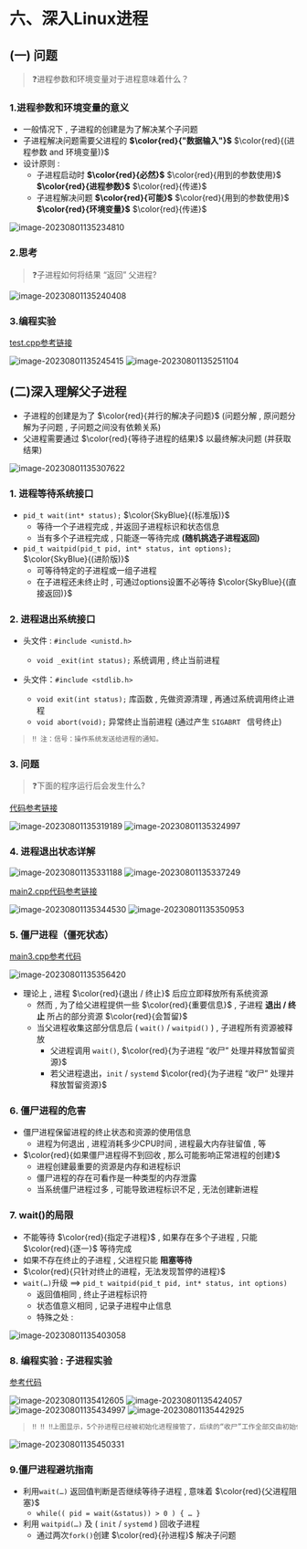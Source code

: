 # 六、深入Linux进程

## (一) 问题

>❓进程参数和环境变量对于进程意味着什么？

### 1.进程参数和环境变量的意义

* 一般情况下 , 子进程的创建是为了解决某个子问题
* 子进程解决问题需要父进程的 **$\color{red}{"数据输入"}$** $\color{red}{(进程参数 and 环境变量)}$
* 设计原则 :
  * 子进程启动时 **$\color{red}{必然}$** $\color{red}{用到的参数使用}$ **$\color{red}{进程参数}$** $\color{red}{传递}$
  * 子进程解决问题 **$\color{red}{可能}$** $\color{red}{用到的参数使用}$ **$\color{red}{环境变量}$** $\color{red}{传递}$

<img src="./assets/image-20230801135234810.png" alt="image-20230801135234810" /> 

### 2.思考

>❓子进程如何将结果 “返回” 父进程?

<img src="./assets/image-20230801135240408.png" alt="image-20230801135240408" /> 

### 3.编程实验

[test.cpp参考链接](https://github.com/WONGZEONJYU/Linux_System_Program/blob/main/5.deep_process/test.cpp)

<img src="./assets/image-20230801135245415.png" alt="image-20230801135245415" /> 

<img src="./assets/image-20230801135251104.png" alt="image-20230801135251104" /> 

## (二)深入理解父子进程

* 子进程的创建是为了 $\color{red}{并行的解决子问题}$ (问题分解 , 原问题分解为子问题 , 子问题之间没有依赖关系)
* 父进程需要通过 $\color{red}{等待子进程的结果}$ 以最终解决问题 (并获取结果)

<img src="./assets/image-20230801135307622.png" alt="image-20230801135307622" /> 

### 1. 进程等待系统接口

* `pid_t wait(int* status);` $\color{SkyBlue}{(标准版)}$
    * 等待一个子进程完成 , 并返回子进程标识和状态信息
    * 当有多个子进程完成 , 只能逐一等待完成 **(随机挑选子进程返回)**
* `pid_t waitpid(pid_t pid, int* status, int options);` $\color{SkyBlue}{(进阶版)}$
    * 可等待特定的子进程或一组子进程
    * 在子进程还未终止时 , 可通过options设置不必等待 $\color{SkyBlue}{(直接返回)}$

### 2. 进程退出系统接口

* 头文件 : `#include <unistd.h>`
  * `void _exit(int status);` 系统调用 , 终止当前进程

* 头文件：`#include <stdlib.h>`
  * `void exit(int status);` 库函数 , 先做资源清理 , 再通过系统调用终止进程
  * `void abort(void);` 异常终止当前进程 (通过产生 `SIGABRT ` 信号终止)

>```tex
>‼️ 注：信号：操作系统发送给进程的通知。
>```

### 3. 问题

> ❓下面的程序运行后会发生什么?

[代码参考链接](https://github.com/WONGZEONJYU/Linux_System_Program/blob/main/5.deep_process/main.cpp)

<img src="./assets/image-20230801135319189.png" alt="image-20230801135319189" /> 

<img src="./assets/image-20230801135324997.png" alt="image-20230801135324997" /> 

### 4. 进程退出状态详解

<img src="./assets/image-20230801135331188.png" alt="image-20230801135331188" /> 

<img src="./assets/image-20230801135337249.png" alt="image-20230801135337249" /> 

[main2.cpp代码参考链接](https://github.com/WONGZEONJYU/Linux_System_Program/blob/main/5.deep_process/main2.cpp)

<img src="./assets/image-20230801135344530.png" alt="image-20230801135344530" /> 

<img src="./assets/image-20230801135350953.png" alt="image-20230801135350953" /> 

### 5. 僵尸进程（僵死状态）

[main3.cpp参考代码](https://github.com/WONGZEONJYU/Linux_System_Program/blob/main/5.deep_process/main3.cpp)

<img src="./assets/image-20230801135356420.png" alt="image-20230801135356420" /> 

* 理论上 , 进程 $\color{red}{退出 / 终止}$ 后应立即释放所有系统资源
  * 然而 , 为了给父进程提供一些 $\color{red}{重要信息}$ , 子进程 **退出 / 终止** 所占的部分资源 $\color{red}{会暂留}$
  * 当父进程收集这部分信息后 ( `wait()` / `waitpid()` ) , 子进程所有资源被释放
    * 父进程调用 `wait()`, $\color{red}{为子进程 “收尸” 处理并释放暂留资源}$
    * 若父进程退出，`init` / `systemd` $\color{red}{为子进程 “收尸” 处理并释放暂留资源}$

### 6. 僵尸进程的危害

* 僵尸进程保留进程的终止状态和资源的使用信息
  * 进程为何退出 , 进程消耗多少CPU时间 , 进程最大内存驻留值 , 等
* $\color{red}{如果僵尸进程得不到回收 , 那么可能影响正常进程的创建}$
  * 进程创建最重要的资源是内存和进程标识
  * 僵尸进程的存在可看作是一种类型的内存泄露
  * 当系统僵尸进程过多 , 可能导致进程标识不足 , 无法创建新进程

### 7. wait()的局限

* 不能等待 $\color{red}{指定子进程}$ , 如果存在多个子进程 , 只能 $\color{red}{逐一}$ 等待完成
* 如果不存在终止的子进程 , 父进程只能 **阻塞等待** 
* $\color{red}{只针对终止的进程，无法发现暂停的进程}$
* `wait(…)`升级 ==> `pid_t waitpid(pid_t pid, int* status, int options)`
  * 返回值相同 , 终止子进程标识符
  * 状态值意义相同 , 记录子进程中止信息
  * 特殊之处 : 

<img src="./assets/image-20230801135403058.png" alt="image-20230801135403058" /> 

### 8. 编程实验 : 子进程实验

[参考代码](https://github.com/WONGZEONJYU/Linux_System_Program/blob/main/5.deep_process/skill.cpp)

<img src="./assets/image-20230801135412605.png" alt="image-20230801135412605" /> 

<img src="./assets/image-20230801135424057.png" alt="image-20230801135424057" /> 

<img src="./assets/image-20230801135434997.png" alt="image-20230801135434997" /> 

<img src="./assets/image-20230801135442925.png" alt="image-20230801135442925" /> 

>```tex
>‼️ ‼️ ‼️上图显示，5个孙进程已经被初始化进程接管了，后续的“收尸”工作全部交由初始化进程处理
>```

<img src="./assets/image-20230801135450331.png" alt="image-20230801135450331" /> 

### 9.僵尸进程避坑指南

* 利用`wait(…)` 返回值判断是否继续等待子进程 , 意味着 $\color{red}{父进程阻塞}$
  * `while(( pid = wait(&status)) > 0 ) { … }`
* 利用 `waitpid(…)` 及 ( `init` / `systemd` ) 回收子进程
  * 通过两次`fork()`创建 $\color{red}{孙进程}$ 解决子问题
